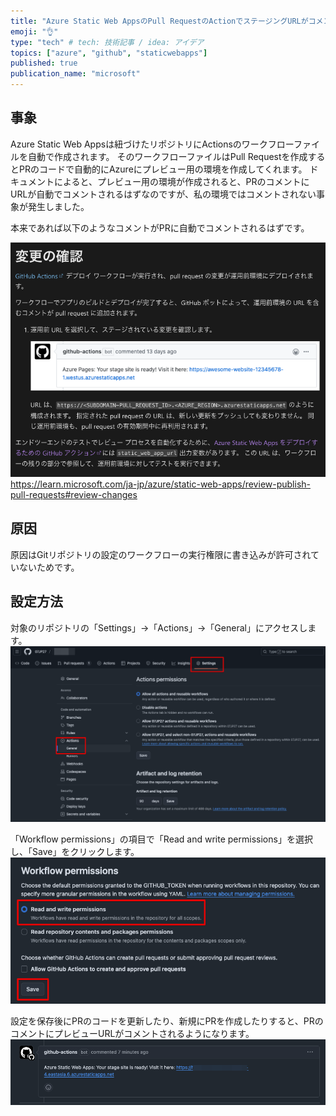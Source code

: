 ```yaml
---
title: "Azure Static Web AppsのPull RequestのActionでステージングURLがコメントされない"
emoji: "👌"
type: "tech" # tech: 技術記事 / idea: アイデア
topics: ["azure", "github", "staticwebapps"]
published: true
publication_name: "microsoft"
---
```


## 事象
Azure Static Web Appsは紐づけたリポジトリにActionsのワークフローファイルを自動で作成されます。
そのワークフローファイルはPull Requestを作成するとPRのコードで自動的にAzureにプレビュー用の環境を作成してくれます。
ドキュメントによると、プレビュー用の環境が作成されると、PRのコメントにURLが自動でコメントされるはずなのですが、私の環境ではコメントされない事象が発生しました。

本来であれば以下のようなコメントがPRに自動でコメントされるはずです。

![](/images/swa-pr-action-can-not-comment-stating-url/comment.png)
https://learn.microsoft.com/ja-jp/azure/static-web-apps/review-publish-pull-requests#review-changes


## 原因
原因はGitリポジトリの設定のワークフローの実行権限に書き込みが許可されていないためです。

## 設定方法
対象のリポジトリの「Settings」→「Actions」→「General」にアクセスします。
![](/images/swa-pr-action-can-not-comment-stating-url/1.png)

「Workflow permissions」の項目で「Read and write permissions」を選択し、「Save」をクリックします。
![](/images/swa-pr-action-can-not-comment-stating-url/2.png)


設定を保存後にPRのコードを更新したり、新規にPRを作成したりすると、PRのコメントにプレビューURLがコメントされるようになります。
![](/images/swa-pr-action-can-not-comment-stating-url/3.png)
